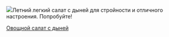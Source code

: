 <!--2025-08-15 17:36:27-->
<div class="yb">
  <div class="rss povarenok"><a href="https://www.povarenok.ru/recipes/show/182993/"><img src="https://www.povarenok.ru/data/cache/2025aug/15/31/3187093_42716-640x480.jpg"></a>Летний легкий салат с дыней для стройности и отличного настроения. Попробуйте! <p class="titl"><a href="https://www.povarenok.ru/recipes/show/182993/">Овощной салат с дыней</a></p></div>
</div>

